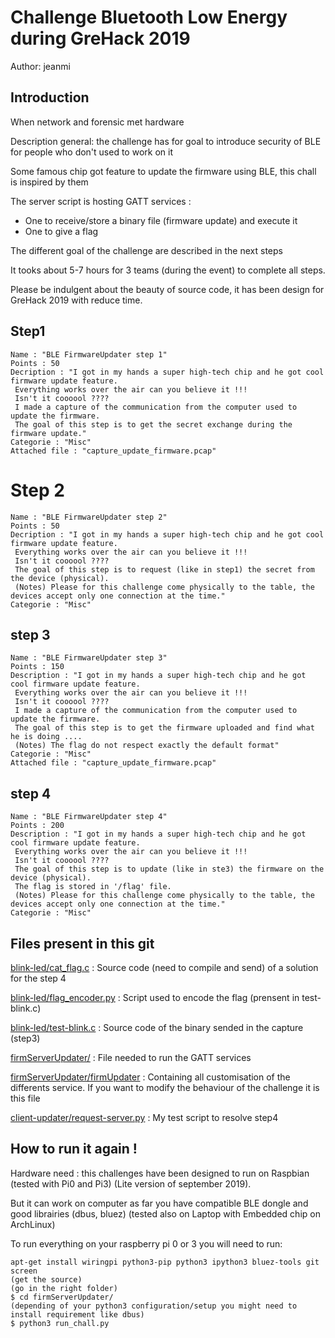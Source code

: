 # Challenge Bluetooth Low Energy during GreHack 2019
Author: jeanmi
## Introduction
When network and forensic met hardware

Description general: the challenge has for goal to introduce security of BLE for people who don't used to work on it

Some famous chip got feature to update the firmware using BLE, this chall is inspired by them

The server script is hosting GATT services :
- One to receive/store a binary file (firmware update) and execute it
- One to give a flag

The different goal of the challenge are described in the next steps

It tooks about 5-7 hours for 3 teams (during the event) to complete all steps.

Please be indulgent about the beauty of source code, it has been design for GreHack 2019 with reduce time.

## Step1 
```
Name : "BLE FirmwareUpdater step 1"
Points : 50
Decription : "I got in my hands a super high-tech chip and he got cool firmware update feature.
 Everything works over the air can you believe it !!!
 Isn't it coooool ????
 I made a capture of the communication from the computer used to update the firmware.
 The goal of this step is to get the secret exchange during the firmware update."
Categorie : "Misc"
Attached file : "capture_update_firmware.pcap"
```

# Step 2

```
Name : "BLE FirmwareUpdater step 2"
Points : 50
Decription : "I got in my hands a super high-tech chip and he got cool firmware update feature.
 Everything works over the air can you believe it !!!
 Isn't it coooool ????
 The goal of this step is to request (like in step1) the secret from the device (physical).
 (Notes) Please for this challenge come physically to the table, the devices accept only one connection at the time."
Categorie : "Misc"
```
## step 3

```
Name : "BLE FirmwareUpdater step 3"
Points : 150
Description : "I got in my hands a super high-tech chip and he got cool firmware update feature.
 Everything works over the air can you believe it !!!
 Isn't it coooool ????
 I made a capture of the communication from the computer used to update the firmware.
 The goal of this step is to get the firmware uploaded and find what he is doing ....
 (Notes) The flag do not respect exactly the default format"
Categorie : "Misc"
Attached file : "capture_update_firmware.pcap"
```
## step 4 

```
Name : "BLE FirmwareUpdater step 4"
Points : 200
Description : "I got in my hands a super high-tech chip and he got cool firmware update feature.
 Everything works over the air can you believe it !!!
 Isn't it coooool ????
 The goal of this step is to update (like in ste3) the firmware on the device (physical).
 The flag is stored in '/flag' file.
 (Notes) Please for this challenge come physically to the table, the devices accept only one connection at the time."
Categorie : "Misc"
```
## Files present in this git
[blink-led/cat_flag.c](blink-led/cat_flag.c) : Source code (need to compile and send) of a solution for the step 4

[blink-led/flag_encoder.py](blink-led/flag_encoder.py) : Script used to encode the flag (prensent in test-blink.c)

[blink-led/test-blink.c](blink-led/test-blink.c) : Source code of the binary sended in the capture (step3)
 
[firmServerUpdater/](firmServerUpdater/) : File needed to run the GATT services

[firmServerUpdater/firmUpdater](firmServerUpdater/firmUpdater) : Containing all customisation of the differents service. If you want to modify the behaviour of the challenge it is this file

[client-updater/request-server.py](client-updater/request-server.py) : My test script to resolve step4


## How to run it again !
Hardware need : this challenges have been designed to run on Raspbian (tested with Pi0 and Pi3) (Lite version of september 2019). 

But it can work on computer as far you have compatible BLE dongle and good librairies (dbus, bluez) (tested also on Laptop with Embedded chip on ArchLinux)

To run everything on your raspberry pi 0 or 3 you will need to run:

```
apt-get install wiringpi python3-pip python3 ipython3 bluez-tools git screen
(get the source)
(go in the right folder)
$ cd firmServerUpdater/
(depending of your python3 configuration/setup you might need to install requirement like dbus)
$ python3 run_chall.py
```




